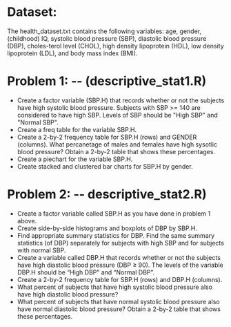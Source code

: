 # Dataset:
The health_dataset.txt contains the following variables: age, gender,(childhood) IQ, systolic blood pressure (SBP), diastolic blood pressure (DBP), choles-terol level (CHOL), high density lipoprotein (HDL), low density lipoprotein (LDL), and body mass index (BMI).

# Problem 1: -- (descriptive_stat1.R)
* Create a factor variable (SBP.H) that records whether or not the subjects have high systolic blood pressure. Subjects with SBP >= 140 are considered to have high SBP. Levels of SBP should be "High SBP" and "Normal SBP".
* Create a freq table for the variable  SBP.H.
* Create a 2-by-2 frequency table for SBP.H (rows) and GENDER (columns). What percanetage of males and females have high sysotlic blood pressure? Obtain a 2-by-2 table that shows these percentages.
* Create a piechart for the variable SBP.H.
* Create stacked and clustered bar charts for SBP.H by gender.

# Problem 2: -- descriptive_stat2.R)
* Create a factor variable called SBP.H as you have done in problem 1 above.
* Create side-by-side histograms and boxplots of DBP by SBP.H.
* Find appropriate summary statistics for DBP. Find the same summary statistics (of DBP) separately for subjects with high SBP and for subjects with normal SBP.
* Create a variable called DBP.H that records whether or not the subjects have high diastolic blood pressure (DBP ≥ 90). The levels of the variable DBP.H should be “High DBP” and “Normal DBP”.
* Create a 2-by-2 frequency table for SBP.H (rows) and DBP.H (columns). 
* What percent of subjects that have high systolic blood pressure also have high diastolic blood pressure? 
* What percent of subjects that have normal systolic blood pressure also have normal diastolic blood pressure? Obtain a 2-by-2 table that shows these percentages.
